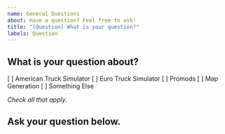 ```yaml
---
name: General Questions
about: Have a question? Feel free to ask!
title: "[Question] What is your question?"
labels: Question
---
```


## What is your question about?

[ ] American Truck Simulator
[ ] Euro Truck Simulator
[ ] Promods
[ ] Map Generation
[ ] Something Else

*Check all that apply.*

## Ask your question below.

